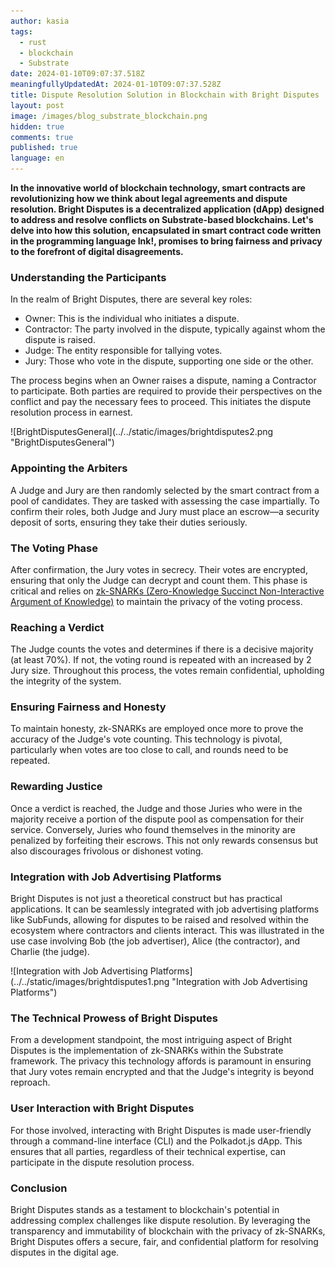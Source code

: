 ```yaml
---
author: kasia
tags:
  - rust
  - blockchain
  - Substrate
date: 2024-01-10T09:07:37.518Z
meaningfullyUpdatedAt: 2024-01-10T09:07:37.528Z
title: Dispute Resolution Solution in Blockchain with Bright Disputes
layout: post
image: /images/blog_substrate_blockchain.png
hidden: true
comments: true
published: true
language: en
---
```

**In the innovative world of blockchain technology, smart contracts are revolutionizing how we think about legal agreements and dispute resolution. Bright Disputes is a  decentralized application (dApp) designed to address and resolve conflicts on Substrate-based blockchains. Let's delve into how this solution, encapsulated in smart contract code written in the programming language Ink!, promises to bring fairness and privacy to the forefront of digital disagreements.**

### **Understanding the Participants**

In the realm of Bright Disputes, there are several key roles:

* Owner: This is the individual who initiates a dispute.
* Contractor: The party involved in the dispute, typically against whom the dispute is raised.
* Judge: The entity responsible for tallying votes.
* Jury: Those who vote in the dispute, supporting one side or the other.

The process begins when an Owner raises a dispute, naming a Contractor to participate. Both parties are required to provide their perspectives on the conflict and pay the necessary fees to proceed. This initiates the dispute resolution process in earnest.

<div className="image">![BrightDisputesGeneral](../../static/images/brightdisputes2.png "BrightDisputesGeneral")</div>

### Appointing the Arbiters

A Judge and Jury are then randomly selected by the smart contract from a pool of candidates. They are tasked with assessing the case impartially. To confirm their roles, both Judge and Jury must place an escrow—a security deposit of sorts, ensuring they take their duties seriously.

### The Voting Phase

After confirmation, the Jury votes in secrecy. Their votes are encrypted, ensuring that only the Judge can decrypt and count them. This phase is critical and relies on [zk-SNARKs (Zero-Knowledge Succinct Non-Interactive Argument of Knowledge)](/blog/zk-snarks-in-substrate-part-1/) to maintain the privacy of the voting process.

### Reaching a Verdict

The Judge counts the votes and determines if there is a decisive majority (at least 70%). If not, the voting round is repeated with an increased by 2 Jury size. Throughout this process, the votes remain confidential, upholding the integrity of the system.

### Ensuring Fairness and Honesty

To maintain honesty, zk-SNARKs are employed once more to prove the accuracy of the Judge's vote counting. This technology is pivotal, particularly when votes are too close to call, and rounds need to be repeated.

### Rewarding Justice

Once a verdict is reached, the Judge and those Juries who were in the majority receive a portion of the dispute pool as compensation for their service. Conversely, Juries who found themselves in the minority are penalized by forfeiting their escrows. This not only rewards consensus but also discourages frivolous or dishonest voting.

### Integration with Job Advertising Platforms

Bright Disputes is not just a theoretical construct but has practical applications. It can be seamlessly integrated with job advertising platforms like SubFunds, allowing for disputes to be raised and resolved within the ecosystem where contractors and clients interact. This was illustrated in the use case involving Bob (the job advertiser), Alice (the contractor), and Charlie (the judge).

<div className="image">![Integration with Job Advertising Platforms](../../static/images/brightdisputes1.png "Integration with Job Advertising Platforms")</div>

### The Technical Prowess of Bright Disputes

From a development standpoint, the most intriguing aspect of Bright Disputes is the implementation of zk-SNARKs within the Substrate framework. The privacy this technology affords is paramount in ensuring that Jury votes remain encrypted and that the Judge's integrity is beyond reproach.

### User Interaction with Bright Disputes

For those involved, interacting with Bright Disputes is made user-friendly through a command-line interface (CLI) and the Polkadot.js dApp. This ensures that all parties, regardless of their technical expertise, can participate in the dispute resolution process.

### Conclusion

Bright Disputes stands as a testament to blockchain's potential in addressing complex challenges like dispute resolution. By leveraging the transparency and immutability of blockchain with the privacy of zk-SNARKs, Bright Disputes offers a secure, fair, and confidential platform for resolving disputes in the digital age.